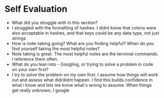 # Self Evaluation

- What did you struggle with in this section?
- I struggled with the formatting of hashes. I didnt know that colons were also acceptable in hashes, and that keys could be any data type, not just strings
- How is note-taking going? What are you finding helpful? When do you find yourself taking the most helpful notes?
- Note taking is great. The most helpful notes are the terminal commands. I reference them often.
- What do you lean into - Googling, or trying to solve a problem in code on your own first?
- I try to solve the problem on my own first. I assume how things will work out and assess what did/didnt happen. I find this builds confidence in what i know and lets me know what's wrong to assume. When things get really unknown, I google
